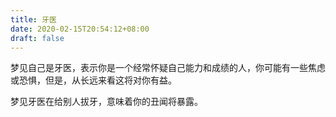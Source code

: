 ```yaml
---
title: 牙医
date: 2020-02-15T20:54:12+08:00
draft: false
---
```


梦见自己是牙医，表示你是一个经常怀疑自己能力和成绩的人，你可能有一些焦虑或恐惧，但是，从长远来看这将对你有益。


梦见牙医在给别人拔牙，意味着你的丑闻将暴露。
